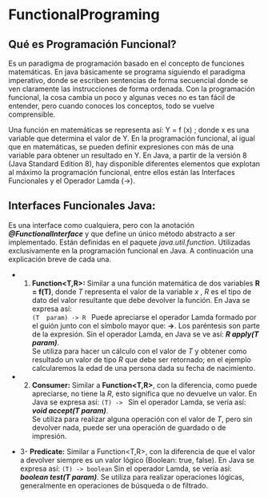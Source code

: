 # FunctionalPrograming

## Qué es Programación Funcional?

Es un paradigma de programación basado en el concepto de funciones matemáticas. En java básicamente se programa siguiendo el paradigma imperativo, donde se escriben sentencias de forma secuencial donde se ven claramente las instrucciones de forma ordenada. Con la programación funcional, la cosa cambia un poco y algunas veces no es tan fácil de entender, pero cuando conoces los conceptos, todo se vuelve comprensible.

Una función en matemáticas se representa así:   Y = f (x) ;  donde x es una variable que determina el valor de Y. En la programación funcional, al igual que en matemáticas, se pueden definir expresiones con más de una variable para obtener un resultado en Y.
En Java, a partir de la versión 8 (Java Standard Edition 8), hay disponible diferentes elementos que explotan al máximo la programación funcional, entre ellos están las Interfaces Funcionales y el Operador Lamda (->). 

## Interfaces Funcionales Java:
Es una interface como cualquiera, pero con la anotación **_@FunctionalInterface_** y que define un único método abstracto a ser implementado. Están definidas en el paquete _java.util.function_. Utilizadas exclusivamente en la programación funcional en Java. A continuación una explicación breve de cada una.

* 1)  **Function<T,R>:**
Similar a una función matemática de dos variables **R = f(T)**, donde _T_ representa el valor de la variable _x_ , _R_ es el tipo de dato del valor resultante que debe devolver la función. En Java se expresa así:  
```(T  param) -> R ```
Puede apreciarse el operador Lamda formado por el guión junto con el símbolo mayor que: **->**.  Los paréntesis son parte de la expresión. Sin el operador Lamda, en Java se ve así: **_R  apply(T param)_**.  
Se utiliza para hacer un cálculo con el valor de _T_ y obtener como resultado un valor de tipo _R_ que debe ser retornado; en el ejemplo calcularemos la edad de una persona dada su fecha de nacimiento.
* 2)  **Consumer<T>:**
Similar a **Function<T,R>**, con la diferencia, como puede apreciarse, no tiene la _R_, esto significa que no devuelve un valor. En Java se expresa así: ```(T) -> ```  Sin el operador Lamda, se vería así:  **_void accept(T param)_**.  
Se utiliza para realizar alguna operación con el valor de _T_, pero sin devolver nada, puede ser una operación de guardado o de impresión.

* 3-  **Predicate<T>:**
Similar a Function<T,R>, con la diferencia de que el valor a devolver siempre es un valor lógico (Boolean:  true,  false). En Java se expresa así: ```(T) -> boolean``` Sin el operador Lamda, se vería así:  **_boolean test(T param)_**. 
Se utiliza para realizar operaciones lógicas, generalmente en operaciones de búsqueda o de filtrado.
